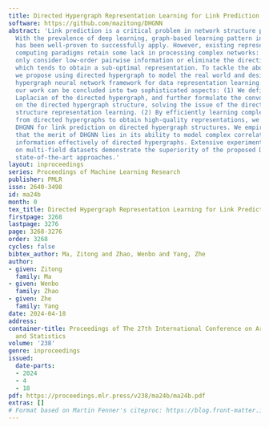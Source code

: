 ```yaml
---
title: Directed Hypergraph Representation Learning for Link Prediction
software: https://github.com/mazitong/DHGNN
abstract: 'Link prediction is a critical problem in network structure processing.
  With the prevalence of deep learning, graph-based learning pattern in link prediction
  has been well-proven to successfully apply. However, existing representation-based
  computing paradigms retain some lack in processing complex networks: most methods
  only consider low-order pairwise information or eliminate the direction message,
  which tends to obtain a sub-optimal representation. To tackle the above challenges,
  we propose using directed hypergraph to model the real world and design a directed
  hypergraph neural network framework for data representation learning. Specifically,
  our work can be concluded into two sophisticated aspects: (1) We define the approximate
  Laplacian of the directed hypergraph, and further formulate the convolution operation
  on the directed hypergraph structure, solving the issue of the directed hypergraph
  structure representation learning. (2) By efficiently learning complex information
  from directed hypergraphs to obtain high-quality representations, we develop a framework
  DHGNN for link prediction on directed hypergraph structures. We empirically show
  that the merit of DHGNN lies in its ability to model complex correlations and encode
  information effectively of directed hypergraphs. Extensive experiments conducted
  on multi-field datasets demonstrate the superiority of the proposed DHGNN over various
  state-of-the-art approaches.'
layout: inproceedings
series: Proceedings of Machine Learning Research
publisher: PMLR
issn: 2640-3498
id: ma24b
month: 0
tex_title: Directed Hypergraph Representation Learning for Link Prediction
firstpage: 3268
lastpage: 3276
page: 3268-3276
order: 3268
cycles: false
bibtex_author: Ma, Zitong and Zhao, Wenbo and Yang, Zhe
author:
- given: Zitong
  family: Ma
- given: Wenbo
  family: Zhao
- given: Zhe
  family: Yang
date: 2024-04-18
address:
container-title: Proceedings of The 27th International Conference on Artificial Intelligence
  and Statistics
volume: '238'
genre: inproceedings
issued:
  date-parts:
  - 2024
  - 4
  - 18
pdf: https://proceedings.mlr.press/v238/ma24b/ma24b.pdf
extras: []
# Format based on Martin Fenner's citeproc: https://blog.front-matter.io/posts/citeproc-yaml-for-bibliographies/
---
```

